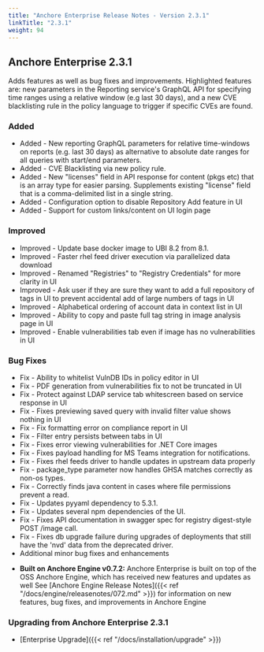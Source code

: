 ```yaml
---
title: "Anchore Enterprise Release Notes - Version 2.3.1"
linkTitle: "2.3.1"
weight: 94
---
```


## Anchore Enterprise 2.3.1

Adds features as well as bug fixes and improvements. Highlighted features are: new parameters in the Reporting service's GraphQL API for specifying time ranges using a relative window (e.g last 30 days), and a new CVE blacklisting rule in the policy language to trigger if specific CVEs are found.

### Added 

+ Added - New reporting GraphQL parameters for relative time-windows on reports (e.g. last 30 days) as alternative to absolute date ranges for all queries with start/end parameters.
+ Added - CVE Blacklisting via new policy rule.
+ Added - New "licenses" field in API response for content (pkgs etc) that is an array type for easier parsing. Supplements existing "license" field that is a comma-delimited list in a single string.
+ Added - Configuration option to disable Repository Add feature in UI
+ Added - Support for custom links/content on UI login page

### Improved

+ Improved - Update base docker image to UBI 8.2 from 8.1.
+ Improved - Faster rhel feed driver execution via parallelized data download
+ Improved - Renamed "Registries" to "Registry Credentials" for more clarity in UI
+ Improved - Ask user if they are sure they want to add a full repository of tags in UI to prevent accidental add of large numbers of tags in UI
+ Improved - Alphabetical ordering of account data in context list in UI
+ Improved - Ability to copy and paste full tag string in image analysis page in UI
+ Improved - Enable vulnerabilities tab even if image has no vulnerabilities in UI

### Bug Fixes

+ Fix - Ability to whitelist VulnDB IDs in policy editor in UI
+ Fix - PDF generation from vulnerabilities fix to not be truncated in UI
+ Fix - Protect against LDAP service tab whitescreen based on service response in UI
+ Fix - Fixes previewing saved query with invalid filter value shows nothing in UI
+ Fix - Fix formatting error on compliance report in UI
+ Fix - Filter entry persists between tabs in UI
+ Fix - Fixes error viewing vulnerabilities for .NET Core images
+ Fix - Fixes payload handling for MS Teams integration for notifications.
+ Fix - Fixes rhel feeds driver to handle updates in upstream data properly 
+ Fix - package_type parameter now handles GHSA matches correctly as non-os types.
+ Fix - Correctly finds java content in cases where file permissions prevent a read.
+ Fix - Updates pyyaml dependency to 5.3.1.
+ Fix - Updates several npm dependencies of the UI.
+ Fix - Fixes API documentation in swagger spec for registry digest-style POST /image call.
+ Fix - Fixes db upgrade failure during upgrades of deployments that still have the 'nvd' data from the deprecated driver.
+ Additional minor bug fixes and enhancements

* **Built on Anchore Engine v0.7.2:** Anchore Enterprise is built on top of the OSS Anchore Engine, which has received new features and updates as well See [Anchore Engine Release Notes]({{< ref "/docs/engine/releasenotes/072.md" >}}) for information on new features, bug fixes, and improvements in Anchore Engine

### Upgrading from Anchore Enterprise 2.3.1

* [Enterprise Upgrade]({{< ref "/docs/installation/upgrade" >}})

